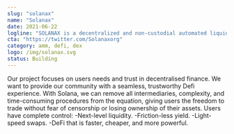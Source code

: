 ```yaml
---
slug: "solanax"
name: "Solanax"
date: 2021-06-22
logline: "SOLANAX is a decentralized and non-custodial automated liquidity mechanism supporting trades within the Solana ecosystem."
cta: "https://twitter.com/Solanaxorg"
category: amm, defi, dex
logo: /img/solanax.svg
status: Building
---
```


Our project focuses on users needs and trust in decentralised finance. We want to provide our community with a seamless, trustworthy Defi experience. With Solana, we can remove all intermediaries, complexity, and time-consuming procedures from the equation, giving users the freedom to trade without fear of censorship or
losing ownership of their assets. Users have complete control:
-Next-level liquidity.
-Friction-less yield.
-Light-speed swaps.
-DeFi that is faster, cheaper, and more powerful.
